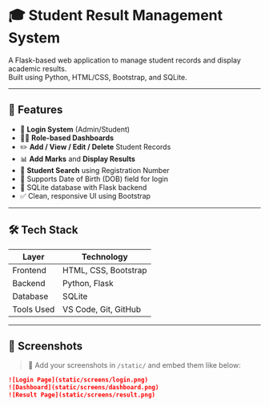 # 🎓 Student Result Management System

A Flask-based web application to manage student records and display academic results.  
Built using Python, HTML/CSS, Bootstrap, and SQLite.

---

## 🚀 Features

- 🔐 **Login System** (Admin/Student)
- 🧑‍💼 **Role-based Dashboards**
- ✏️ **Add / View / Edit / Delete** Student Records
- 📊 **Add Marks** and **Display Results**
- 🔎 **Student Search** using Registration Number
- 📅 Supports Date of Birth (DOB) field for login
- 💾 SQLite database with Flask backend
- ✅ Clean, responsive UI using Bootstrap

---

## 🛠️ Tech Stack

| Layer         | Technology         |
|---------------|--------------------|
| Frontend      | HTML, CSS, Bootstrap |
| Backend       | Python, Flask      |
| Database      | SQLite             |
| Tools Used    | VS Code, Git, GitHub |

---

## 📸 Screenshots

> 📍 Add your screenshots in `/static/` and embed them like below:

```markdown
![Login Page](static/screens/login.png)
![Dashboard](static/screens/dashboard.png)
![Result Page](static/screens/result.png)